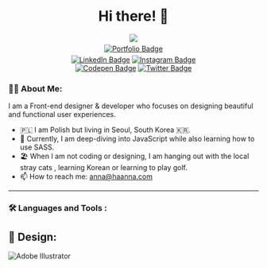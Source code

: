 <div id="header" align="center">
    <h1>Hi there! 👋</h1>
    <img src="./its-haanna/gh_icon.png">
</div>
<div id="badges" align="center">
    <a href="https://www.haanna.com">
        <img src="https://img.shields.io/badge/www.haanna.com-55A4A7?style=for-the-badge" alt="Portfolio Badge" style="margin: 5px"/></a><br> 
    <a href="https://www.linkedin.com/in/itshaanna/">
        <img src="https://img.shields.io/badge/LinkedIn-blue?style=for-the-badge&logo=linkedin&logoColor=white" alt="LinkedIn Badge"/></a>
    <a href="https://www.instagram.com/haanna.dev/">
    <img src="https://img.shields.io/badge/instagram-DD2A7B?style=for-the-badge&logo=instagram&logoColor=white" alt="Instagram Badge"/></a>
    <br>
    <a href="https://codepen.io/haanna">
        <img src="https://img.shields.io/badge/codepen-gray?style=for-the-badge&logo=codepen&logoColor=white" alt="Codepen Badge"/></a>
    <a href="https://twitter.com/haanna_dev">
        <img src="https://img.shields.io/badge/Twitter-blue?style=for-the-badge&logo=twitter&logoColor=white" alt="Twitter Badge"/>
    </a>
</div>

### :woman_technologist: About Me:

I am a Front-end designer & developer who focuses on designing beautiful and functional user experiences.

- :poland: I am Polish but living in Seoul, South Korea :kr:.
- :seedling: Currently, I am deep-diving into JavaScript while also learning how to use SASS.
- :beach_umbrella: When I am not coding or designing, I am hanging out with the local stray cats , learning Korean or learning to play golf.
- :mailbox: How to reach me: <anna@haanna.com>

---

### :hammer_and_wrench: Languages and Tools :

## :art: Design:

<div>
<img src="https://img.shields.io/badge/adobe%20illustrator-%23FF9A00.svg?style=for-the-badge&logo=adobe%20illustrator&logoColor=white" alt="Adobe Illustrator"/>
</div>
